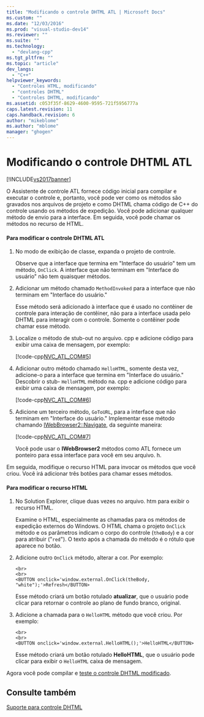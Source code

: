 ```yaml
---
title: "Modificando o controle DHTML ATL | Microsoft Docs"
ms.custom: ""
ms.date: "12/03/2016"
ms.prod: "visual-studio-dev14"
ms.reviewer: ""
ms.suite: ""
ms.technology: 
  - "devlang-cpp"
ms.tgt_pltfrm: ""
ms.topic: "article"
dev_langs: 
  - "C++"
helpviewer_keywords: 
  - "Controles HTML, modificando"
  - "controles DHTML"
  - "Controles DHTML, modificando"
ms.assetid: c053f35f-8629-4600-9595-721f5956777a
caps.latest.revision: 11
caps.handback.revision: 6
author: "mikeblome"
ms.author: "mblome"
manager: "ghogen"
---
```

# Modificando o controle DHTML ATL
[!INCLUDE[vs2017banner](../assembler/inline/includes/vs2017banner.md)]

O Assistente de controle ATL fornece código inicial para compilar e executar o controle e, portanto, você pode ver como os métodos são gravados nos arquivos de projeto e como DHTML chama código de C\+\+ do controle usando os métodos de expedição. Você pode adicionar qualquer método de envio para a interface. Em seguida, você pode chamar os métodos no recurso de HTML.  
  
#### Para modificar o controle DHTML ATL  
  
1.  No modo de exibição de classe, expanda o projeto de controle.  
  
     Observe que a interface que termina em "Interface do usuário" tem um método, `OnClick`. A interface que não terminam em "Interface do usuário" não tem quaisquer métodos.  
  
2.  Adicionar um método chamado `MethodInvoked` para a interface que não terminam em "Interface do usuário."  
  
     Esse método será adicionado à interface que é usado no contêiner de controle para interação de contêiner, não para a interface usada pelo DHTML para interagir com o controle. Somente o contêiner pode chamar esse método.  
  
3.  Localize o método de stub\-out no arquivo. cpp e adicione código para exibir uma caixa de mensagem, por exemplo:  
  
     [!code-cpp[NVC_ATL_COM#5](../atl/codesnippet/CPP/modifying-the-atl-dhtml-control_1.cpp)]  
  
4.  Adicionar outro método chamado `HelloHTML`, somente desta vez, adicione\-o para a interface que termina em "Interface do usuário." Descobrir o stub\- `HelloHTML` método na. cpp e adicione código para exibir uma caixa de mensagem, por exemplo:  
  
     [!code-cpp[NVC_ATL_COM#6](../atl/codesnippet/CPP/modifying-the-atl-dhtml-control_2.cpp)]  
  
5.  Adicione um terceiro método, `GoToURL`, para a interface que não terminam em "Interface do usuário." Implementar esse método chamando [IWebBrowser2::Navigate](https://msdn.microsoft.com/en-us/library/aa752133.aspx), da seguinte maneira:  
  
     [!code-cpp[NVC_ATL_COM#7](../atl/codesnippet/CPP/modifying-the-atl-dhtml-control_3.cpp)]  
  
     Você pode usar o **IWebBrowser2** métodos como ATL fornece um ponteiro para essa interface para você em seu arquivo. h.  
  
 Em seguida, modifique o recurso HTML para invocar os métodos que você criou. Você irá adicionar três botões para chamar esses métodos.  
  
#### Para modificar o recurso HTML  
  
1.  No Solution Explorer, clique duas vezes no arquivo. htm para exibir o recurso HTML.  
  
     Examine o HTML, especialmente as chamadas para os métodos de expedição externos do Windows. O HTML chama o projeto `OnClick` método e os parâmetros indicam o corpo do controle \(`theBody`\) e a cor para atribuir \("`red`"\). O texto após a chamada do método é o rótulo que aparece no botão.  
  
2.  Adicione outro `OnClick` método, alterar a cor. Por exemplo:  
  
    ```  
    <br>  
    <br>  
    <BUTTON onclick='window.external.OnClick(theBody, "white");'>Refresh</BUTTON>  
    ```  
  
     Esse método criará um botão rotulado **atualizar**, que o usuário pode clicar para retornar o controle ao plano de fundo branco, original.  
  
3.  Adicione a chamada para o `HelloHTML` método que você criou. Por exemplo:  
  
    ```  
    <br>  
    <br>  
    <BUTTON onclick='window.external.HelloHTML();'>HelloHTML</BUTTON>  
    ```  
  
     Esse método criará um botão rotulado **HelloHTML**, que o usuário pode clicar para exibir o `HelloHTML` caixa de mensagem.  
  
 Agora você pode compilar e [teste o controle DHTML modificado](../atl/testing-the-modified-atl-dhtml-control.md).  
  
## Consulte também  
 [Suporte para controle DHTML](../atl/atl-support-for-dhtml-controls.md)